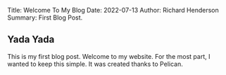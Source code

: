 Title: Welcome To My Blog
Date: 2022-07-13
Author: Richard Henderson
Summary: First Blog Post.


## Yada Yada


This is my first blog post. Welcome to my website. For the most part, I wanted to keep this simple. It was created thanks to Pelican.

